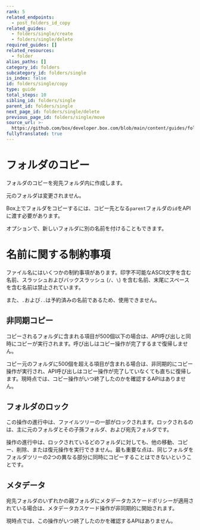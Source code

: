 ```yaml
---
rank: 5
related_endpoints:
  - post_folders_id_copy
related_guides:
  - folders/single/create
  - folders/single/delete
required_guides: []
related_resources:
  - folder
alias_paths: []
category_id: folders
subcategory_id: folders/single
is_index: false
id: folders/single/copy
type: guide
total_steps: 10
sibling_id: folders/single
parent_id: folders/single
next_page_id: folders/single/delete
previous_page_id: folders/single/move
source_url: >-
  https://github.com/box/developer.box.com/blob/main/content/guides/folders/single/copy.md
fullyTranslated: true
---
```

# フォルダのコピー

フォルダのコピーを宛先フォルダ内に作成します。

元のフォルダは変更されません。

Box上でフォルダをコピーするには、コピー先となる`parent`フォルダの`id`をAPIに渡す必要があります。

<Samples id="post_folders_id_copy">

</Samples>

オプションで、新しいフォルダに別の名前を付けることもできます。

<Samples id="post_folders_id_copy" variant="with_name">

</Samples>

<Message type="notice">

# 名前に関する制約事項

ファイル名にはいくつかの制約事項があります。印字不可能なASCII文字を含む名前、スラッシュおよびバックスラッシュ (`/`、`\`) を含む名前、末尾にスペースを含む名前は禁止されています。

また、`.`および`..`は予約済みの名前であるため、使用できません。

</Message>

## 非同期コピー

コピーされるフォルダに含まれる項目が500個以下の場合は、API呼び出しと同時にコピーが実行されます。呼び出しはコピー操作が完了するまで復帰しません。

コピー元のフォルダに500個を超える項目が含まれる場合は、非同期的にコピー操作が実行され、API呼び出しはコピー操作が完了していなくても直ちに復帰します。現時点では、コピー操作がいつ終了したのかを確認するAPIはありません。

## フォルダのロック

この操作の進行中は、ファイルツリーの一部がロックされます。ロックされるのは、主に元のフォルダとその子孫フォルダ、および宛先フォルダです。

操作の進行中は、ロックされているどのフォルダに対しても、他の移動、コピー、削除、または復元操作を実行できません。最も重要な点は、同じフォルダをフォルダツリーの2つの異なる部分に同時にコピーすることはできないということです。

## メタデータ

宛先フォルダのいずれかの親フォルダにメタデータカスケードポリシーが適用されている場合は、メタデータカスケード操作が非同期的に開始されます。

現時点では、この操作がいつ終了したのかを確認するAPIはありません。
